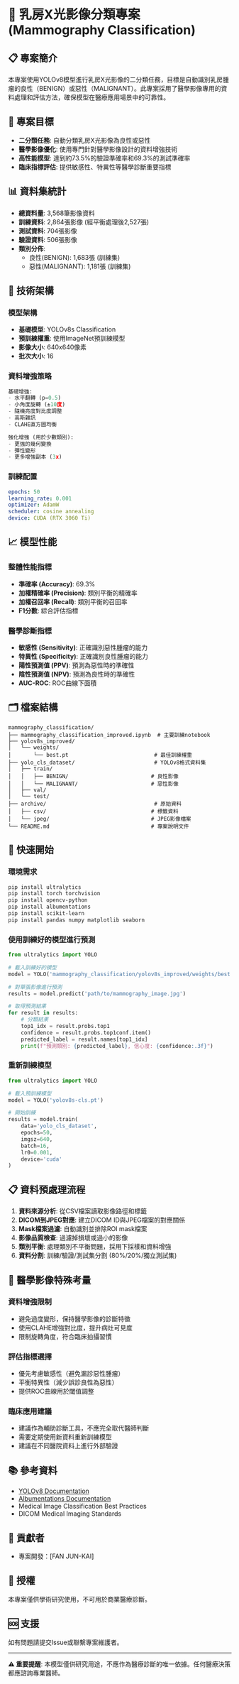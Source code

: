 # 🏥 乳房X光影像分類專案 (Mammography Classification)

## 📋 專案簡介

本專案使用YOLOv8模型進行乳房X光影像的二分類任務，目標是自動識別乳房腫瘤的良性（BENIGN）或惡性（MALIGNANT）。此專案採用了醫學影像專用的資料處理和評估方法，確保模型在醫療應用場景中的可靠性。

## 🎯 專案目標

- **二分類任務**: 自動分類乳房X光影像為良性或惡性
- **醫學影像優化**: 使用專門針對醫學影像設計的資料增強技術
- **高性能模型**: 達到約73.5%的驗證準確率和69.3%的測試準確率
- **臨床指標評估**: 提供敏感性、特異性等醫學診斷重要指標

## 📊 資料集統計

- **總資料量**: 3,568筆影像資料
- **訓練資料**: 2,864張影像 (經平衡處理後2,527張)
- **測試資料**: 704張影像
- **驗證資料**: 506張影像
- **類別分佈**:
  - 良性(BENIGN): 1,683張 (訓練集)
  - 惡性(MALIGNANT): 1,181張 (訓練集)

## 🔧 技術架構

### 模型架構
- **基礎模型**: YOLOv8s Classification
- **預訓練權重**: 使用ImageNet預訓練模型
- **影像大小**: 640x640像素
- **批次大小**: 16

### 資料增強策略
```python
基礎增強:
- 水平翻轉 (p=0.5)
- 小角度旋轉 (±10度)
- 隨機亮度對比度調整
- 高斯雜訊
- CLAHE直方圖均衡

強化增強 (用於少數類別):
- 更強的幾何變換
- 彈性變形
- 更多增強副本 (3x)
```

### 訓練配置
```yaml
epochs: 50
learning_rate: 0.001
optimizer: AdamW
scheduler: cosine annealing
device: CUDA (RTX 3060 Ti)
```

## 📈 模型性能

### 整體性能指標
- **準確率 (Accuracy)**: 69.3%
- **加權精確率 (Precision)**: 類別平衡的精確率
- **加權召回率 (Recall)**: 類別平衡的召回率
- **F1分數**: 綜合評估指標

### 醫學診斷指標
- **敏感性 (Sensitivity)**: 正確識別惡性腫瘤的能力
- **特異性 (Specificity)**: 正確識別良性腫瘤的能力
- **陽性預測值 (PPV)**: 預測為惡性時的準確性
- **陰性預測值 (NPV)**: 預測為良性時的準確性
- **AUC-ROC**: ROC曲線下面積

## 🗂️ 檔案結構

```
mammography_classification/
├── mammography_classification_improved.ipynb  # 主要訓練notebook
├── yolov8s_improved/
│   └── weights/
│       └── best.pt                           # 最佳訓練權重
├── yolo_cls_dataset/                         # YOLOv8格式資料集
│   ├── train/
│   │   ├── BENIGN/                          # 良性影像
│   │   └── MALIGNANT/                       # 惡性影像
│   ├── val/
│   └── test/
├── archive/                                  # 原始資料
│   ├── csv/                                 # 標籤資料
│   └── jpeg/                                # JPEG影像檔案
└── README.md                                # 專案說明文件
```

## 🚀 快速開始

### 環境需求
```bash
pip install ultralytics
pip install torch torchvision
pip install opencv-python
pip install albumentations
pip install scikit-learn
pip install pandas numpy matplotlib seaborn
```

### 使用訓練好的模型進行預測
```python
from ultralytics import YOLO

# 載入訓練好的模型
model = YOLO('mammography_classification/yolov8s_improved/weights/best.pt')

# 對單張影像進行預測
results = model.predict('path/to/mammography_image.jpg')

# 取得預測結果
for result in results:
    # 分類結果
    top1_idx = result.probs.top1
    confidence = result.probs.top1conf.item()
    predicted_label = result.names[top1_idx]
    print(f"預測類別: {predicted_label}, 信心度: {confidence:.3f}")
```

### 重新訓練模型
```python
from ultralytics import YOLO

# 載入預訓練模型
model = YOLO('yolov8s-cls.pt')

# 開始訓練
results = model.train(
    data='yolo_cls_dataset',
    epochs=50,
    imgsz=640,
    batch=16,
    lr0=0.001,
    device='cuda'
)
```

## 📋 資料預處理流程

1. **資料來源分析**: 從CSV檔案讀取影像路徑和標籤
2. **DICOM到JPEG對應**: 建立DICOM ID與JPEG檔案的對應關係
3. **Mask檔案過濾**: 自動識別並排除ROI mask檔案
4. **影像品質檢查**: 過濾掉損壞或過小的影像
5. **類別平衡**: 處理類別不平衡問題，採用下採樣和資料增強
6. **資料分割**: 訓練/驗證/測試集分割 (80%/20%/獨立測試集)

## 🔬 醫學影像特殊考量

### 資料增強限制
- 避免過度變形，保持醫學影像的診斷特徵
- 使用CLAHE增強對比度，提升病灶可見度
- 限制旋轉角度，符合臨床拍攝習慣

### 評估指標選擇
- 優先考慮敏感性（避免漏診惡性腫瘤）
- 平衡特異性（減少誤診良性為惡性）
- 提供ROC曲線用於閾值調整

### 臨床應用建議
- 建議作為輔助診斷工具，不應完全取代醫師判斷
- 需要定期使用新資料重新訓練模型
- 建議在不同醫院資料上進行外部驗證

## 📚 參考資料

- [YOLOv8 Documentation](https://docs.ultralytics.com/)
- [Albumentations Documentation](https://albumentations.ai/)
- Medical Image Classification Best Practices
- DICOM Medical Imaging Standards

## 👥 貢獻者
- 專案開發：[FAN JUN-KAI]

## 📄 授權

本專案僅供學術研究使用，不可用於商業醫療診斷。

## 🆘 支援

如有問題請提交Issue或聯繫專案維護者。

---

**⚠️ 重要提醒**: 本模型僅供研究用途，不應作為醫療診斷的唯一依據。任何醫療決策都應諮詢專業醫師。 
